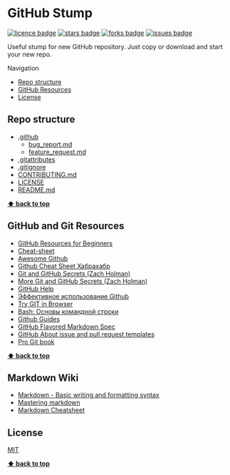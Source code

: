 # GitHub Stump

[![licence badge]][licence]
[![stars badge]][stars]
[![forks badge]][forks]
[![issues badge]][issues]

[licence badge]:https://img.shields.io/badge/license-MIT-blue.svg
[stars badge]:https://img.shields.io/github/stars/ktaranov/github-stump.svg
[forks badge]:https://img.shields.io/github/forks/ktaranov/github-stump.svg
[issues badge]:https://img.shields.io/github/issues/ktaranov/github-stump.svg

[licence]:https://github.com/ktaranov/github-stump/blob/master/LICENSE.md
[stars]:https://github.com/ktaranov/github-stump/stargazers
[forks]:https://github.com/ktaranov/github-stump/network
[issues]:https://github.com/ktaranov/github-stump/issues

Useful stump for new GitHub repository. Just copy or download and start your new repo.

Navigation
 - [Repo structure](#repo-structure)
 - [GitHub Resources](#github-resources)
 - [License](#license)


## Repo structure
 - [.github](/.github)
   - [bug_report.md](/.github/bug_report.md)
   - [feature_request.md](/.github/feature_request.md)
 - [.gitattributes](/.gitattributes)
 - [.gitignore](/.gitignore)
 - [CONTRIBUTING.md](/CONTRIBUTING.md)
 - [LICENSE](/LICENSE)
 - [README.md](/README.md)

**[⬆ back to top](#github-stump)**


## GitHub and Git Resources
 - [GitHub Resources for Beginners](https://dzone.com/articles/github-resources-for-beginners)
 - [Cheat-sheet](https://github.com/tiimgreen/github-cheat-sheet)
 - [Awesome Github](https://github.com/Kikobeats/awesome-github)
 - [Github Cheat Sheet Хабрахабр](https://habrahabr.ru/post/219219/)
 - [Git and GitHub Secrets (Zach Holman)](http://confreaks.tv/videos/aloharuby2012-git-and-github-secrets)
 - [More Git and GitHub Secrets (Zach Holman)](https://vimeo.com/72955426)
 - [GitHub Help](https://help.github.com/)
 - [Эффективное использование Github](https://habrahabr.ru/company/2gis/blog/306166/)
 - [Try GIT in Browser](https://try.github.io/)
 - [Bash: Основы командной строки](https://ru.hexlet.io/courses/bash/)
 - [Github Guides](https://guides.github.com)
 - [GitHub Flavored Markdown Spec](https://github.github.com/gfm/)
 - [GitHub About issue and pull request templates](https://help.github.com/articles/about-issue-and-pull-request-templates/)
 - [Pro Git book](https://git-scm.com/book/en/v2)

**[⬆ back to top](#github-stump)**


## Markdown Wiki
 - [Markdown - Basic writing and formatting syntax](https://help.github.com/articles/basic-writing-and-formatting-syntax/)
 - [Mastering markdown](https://guides.github.com/features/mastering-markdown/)
 - [Markdown Cheatsheet](https://github.com/adam-p/markdown-here/wiki/Markdown-Cheatsheet)


## License
[MIT](/LICENSE)

**[⬆ back to top](#github-stump)**
